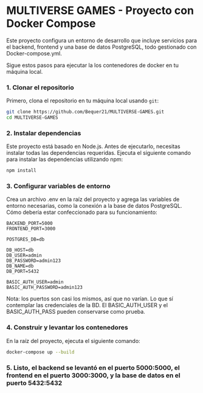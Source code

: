 # MULTIVERSE GAMES - Proyecto con Docker Compose

Este proyecto configura un entorno de desarrollo que incluye servicios para el backend, frontend y una base de datos PostgreSQL, todo gestionado con Docker-compose.yml.  

Sigue estos pasos para ejecutar la los contenedores de docker en tu máquina local.

### 1. Clonar el repositorio

Primero, clona el repositorio en tu máquina local usando `git`:

```bash
git clone https://github.com/Bequer21/MULTIVERSE-GAMES.git
cd MULTIVERSE-GAMES
```

### 2. Instalar dependencias

Este proyecto está basado en Node.js. Antes de ejecutarlo, necesitas instalar todas las dependencias requeridas. Ejecuta el siguiente comando para instalar las dependencias utilizando npm:

```bash
npm install
```

### 3. Configurar variables de entorno

Crea un archivo .env en la raíz del proyecto y agrega las variables de entorno necesarias, como la conexión a la base de datos PostgreSQL. Cómo debería estar confeccionado para su funcionamiento:

```env
BACKEND_PORT=5000
FRONTEND_PORT=3000

POSTGRES_DB=db

DB_HOST=db
DB_USER=admin
DB_PASSWORD=admin123
DB_NAME=db
DB_PORT=5432

BASIC_AUTH_USER=admin
BASIC_AUTH_PASSWORD=admin123
```
Nota: los puertos son casi los mismos, así que no varían. Lo que sí contemplar las credenciales de la BD. El BASIC_AUTH_USER y el BASIC_AUTH_PASS pueden conservarse como prueba.

### 4. Construir y levantar los contenedores
   En la raíz del proyecto, ejecuta el siguiente comando:
   ```bash
   docker-compose up --build
```

### 5. Listo, el backend se levantó en el puerto 5000:5000, el frontend en el puerto 3000:3000, y la base de datos en el puerto 5432:5432